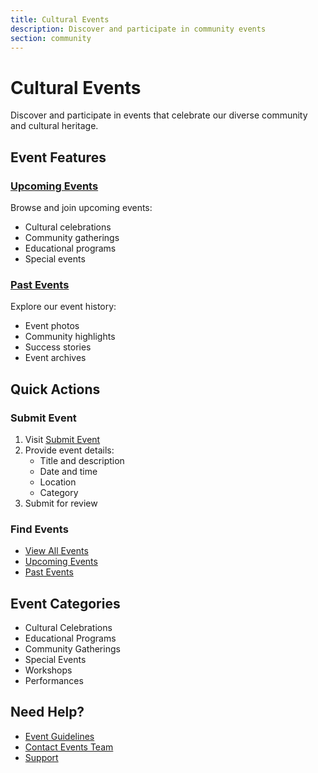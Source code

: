 ```yaml
---
title: Cultural Events
description: Discover and participate in community events
section: community
---
```


# Cultural Events

Discover and participate in events that celebrate our diverse community and cultural heritage.

## Event Features

### [Upcoming Events](/events)
Browse and join upcoming events:
- Cultural celebrations
- Community gatherings
- Educational programs
- Special events

### [Past Events](/events)
Explore our event history:
- Event photos
- Community highlights
- Success stories
- Event archives

## Quick Actions

### Submit Event
1. Visit [Submit Event](/events/organize)
2. Provide event details:
   - Title and description
   - Date and time
   - Location
   - Category
3. Submit for review

### Find Events
- [View All Events](/events)
- [Upcoming Events](/events/upcoming/1)
- [Past Events](/events/past/1)

## Event Categories

- Cultural Celebrations
- Educational Programs
- Community Gatherings
- Special Events
- Workshops
- Performances

## Need Help?

- [Event Guidelines](/events/guidelines)
- [Contact Events Team](/contact)
- [Support](/support)
